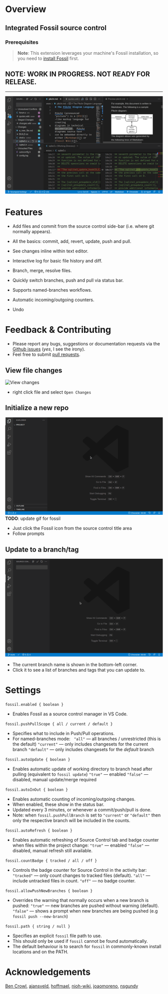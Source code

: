 # Overview

## Integrated Fossil source control

### Prerequisites

> **Note**: This extension leverages your machine's Fossil installation, so you need to [install Fossil](https://www.fossil-scm.org/home/doc/trunk/www/build.wiki) first.

## NOTE: WORK IN PROGRESS. NOT READY FOR RELEASE.

-----

![Fossil](/images/fossil.png)

# Features

* Add files and commit from the source control side-bar (i.e. where git normally appears).

* All the basics: commit, add, revert, update, push and pull.

* See changes inline within text editor.

* Interactive log for basic file history and diff.

* Branch, merge, resolve files.

* Quickly switch branches, push and pull via status bar.

* Supports named-branches workflows.

* Automatic incoming/outgoing counters.

* Undo


# Feedback & Contributing

* Please report any bugs, suggestions or documentation requests via the [Github issues](https://github.com/koog1000/vscode-fossil/issues) (_yes_, I see the irony).
* Feel free to submit [pull requests](https://github.com/koog1000/vscode-fossil/pulls).


## View file changes
![View changes](images/fossil_diff.gif)

  * right click file and select `Open Changes`

## Initialize a new repo

![Init a repo](images/init.gif)
__TODO__: update gif for fossil

  * Just click the Fossil icon from the source control title area
  * Follow prompts

## Update to a branch/tag

![Change branches](images/change-branch.gif)

  * The current branch name is shown in the bottom-left corner.
  * Click it to see a list of branches and tags that you can update to.

# Settings

`fossil.enabled { boolean }`

  * Enables Fossil as a source control manager in VS Code.


`fossil.pushPullScope { all / current / default }`

  * Specifies what to include in Push/Pull operations.
  * For named-branches mode: &nbsp;
  `"all"` &mdash; all branches / unrestricted (this is the default)
  `"current"` &mdash; only includes changesets for the current branch
  `"default"` &mdash; only includes changesets for the _default_ branch

`fossil.autoUpdate { boolean }`

  * Enables automatic update of working directory to branch head after pulling (equivalent to `fossil update`)
  `"true"` &mdash; enabled
  `"false"` &mdash; disabled, manual update/merge required

`fossil.autoInOut { boolean }`

  * Enables automatic counting of incoming/outgoing changes.
  * When enabled, these show in the status bar.
  * Updated every 3 minutes, or whenever a commit/push/pull is done.
  * Note: when `fossil.pushPullBranch` is set to `"current"` or `"default"` then only the respective branch will be included in the counts.

`fossil.autoRefresh { boolean }`

  * Enables automatic refreshing of Source Control tab and badge counter when files within the project change:
  `"true"` &mdash; enabled
  `"false"` &mdash; disabled, manual refresh still available.

`fossil.countBadge { tracked / all / off }`

  * Controls the badge counter for Source Control in the activity bar:
  `"tracked"` &mdash; only count changes to tracked files (default).
  `"all"` &mdash; include untracked files in count.
  `"off"` &mdash; no badge counter.

`fossil.allowPushNewBranches { boolean }`

  * Overrides the warning that normally occurs when a new branch is pushed:
  `"true"` &mdash; new branches are pushed without warning (default).
  `"false"` &mdash; shows a prompt when new branches are being pushed (e.g `fossil push --new-branch`)

`fossil.path { string / null }`

  * Specifies an explicit `fossil` file path to use.
  * This should only be used if `fossil` cannot be found automatically.
  * The default behaviour is to search for `fossil` in commonly-known install locations and on the PATH.

# Acknowledgements

[Ben Crowl](https://github.com/mrcrowl),
[ajansveld](https://github.com/ajansveld), [hoffmael](https://github.com/hoffmael), [nioh-wiki](https://github.com/nioh-wiki), [joaomoreno](https://github.com/joaomoreno), [nsgundy](https://github.com/nsgundy)
